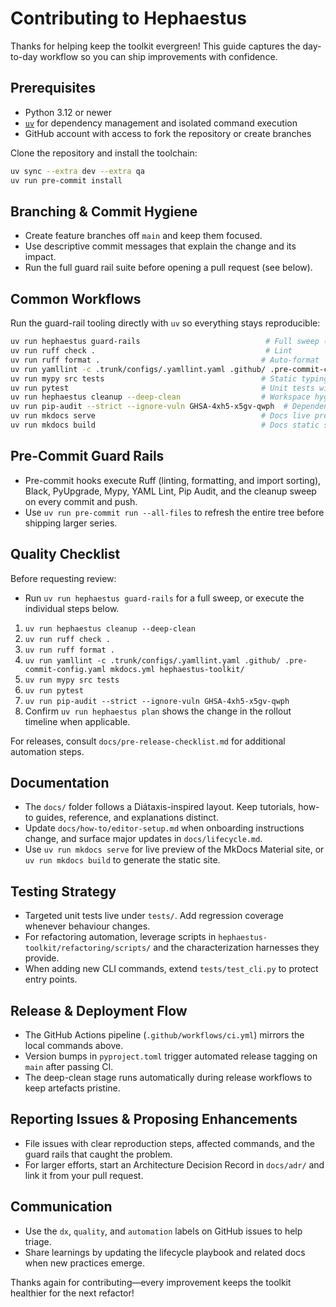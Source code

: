 # Contributing to Hephaestus

Thanks for helping keep the toolkit evergreen! This guide captures the day-to-day workflow so you can
ship improvements with confidence.

## Prerequisites

- Python 3.12 or newer
- [`uv`](https://github.com/astral-sh/uv) for dependency management and isolated command execution
- GitHub account with access to fork the repository or create branches

Clone the repository and install the toolchain:

```bash
uv sync --extra dev --extra qa
uv run pre-commit install
```

## Branching & Commit Hygiene

- Create feature branches off `main` and keep them focused.
- Use descriptive commit messages that explain the change and its impact.
- Run the full guard rail suite before opening a pull request (see below).

## Common Workflows

Run the guard-rail tooling directly with `uv` so everything stays reproducible:

```bash
uv run hephaestus guard-rails                            # Full sweep (cleanup, lint, typecheck, tests, audit)
uv run ruff check .                                      # Lint
uv run ruff format .                                    # Auto-format
uv run yamllint -c .trunk/configs/.yamllint.yaml .github/ .pre-commit-config.yaml mkdocs.yml hephaestus-toolkit/  # YAML lint
uv run mypy src tests                                   # Static typing
uv run pytest                                           # Unit tests with coverage
uv run hephaestus cleanup --deep-clean                  # Workspace hygiene
uv run pip-audit --strict --ignore-vuln GHSA-4xh5-x5gv-qwph  # Dependency audit
uv run mkdocs serve                                     # Docs live preview
uv run mkdocs build                                     # Docs static site build
```

## Pre-Commit Guard Rails

- Pre-commit hooks execute Ruff (linting, formatting, and import sorting), Black, PyUpgrade, Mypy, YAML Lint, Pip Audit, and the cleanup sweep on every
  commit and push.
- Use `uv run pre-commit run --all-files` to refresh the entire tree before shipping larger series.

## Quality Checklist

Before requesting review:

- Run `uv run hephaestus guard-rails` for a full sweep, or execute the individual steps below.

1. `uv run hephaestus cleanup --deep-clean`
2. `uv run ruff check .`
3. `uv run ruff format .`
4. `uv run yamllint -c .trunk/configs/.yamllint.yaml .github/ .pre-commit-config.yaml mkdocs.yml hephaestus-toolkit/`
5. `uv run mypy src tests`
6. `uv run pytest`
7. `uv run pip-audit --strict --ignore-vuln GHSA-4xh5-x5gv-qwph`
8. Confirm `uv run hephaestus plan` shows the change in the rollout timeline when applicable.

For releases, consult `docs/pre-release-checklist.md` for additional automation steps.

## Documentation

- The `docs/` folder follows a Diátaxis-inspired layout. Keep tutorials, how-to guides, reference,
  and explanations distinct.
- Update `docs/how-to/editor-setup.md` when onboarding instructions change, and surface major updates in
  `docs/lifecycle.md`.
- Use `uv run mkdocs serve` for live preview of the MkDocs Material site, or `uv run mkdocs build`
  to generate the static site.

## Testing Strategy

- Targeted unit tests live under `tests/`. Add regression coverage whenever behaviour changes.
- For refactoring automation, leverage scripts in `hephaestus-toolkit/refactoring/scripts/` and the
  characterization harnesses they provide.
- When adding new CLI commands, extend `tests/test_cli.py` to protect entry points.

## Release & Deployment Flow

- The GitHub Actions pipeline (`.github/workflows/ci.yml`) mirrors the local commands above.
- Version bumps in `pyproject.toml` trigger automated release tagging on `main` after passing CI.
- The deep-clean stage runs automatically during release workflows to keep artefacts pristine.

## Reporting Issues & Proposing Enhancements

- File issues with clear reproduction steps, affected commands, and the guard rails that caught the
  problem.
- For larger efforts, start an Architecture Decision Record in `docs/adr/` and link it from your
  pull request.

## Communication

- Use the `dx`, `quality`, and `automation` labels on GitHub issues to help triage.
- Share learnings by updating the lifecycle playbook and related docs when new practices emerge.

Thanks again for contributing—every improvement keeps the toolkit healthier for the next refactor!
